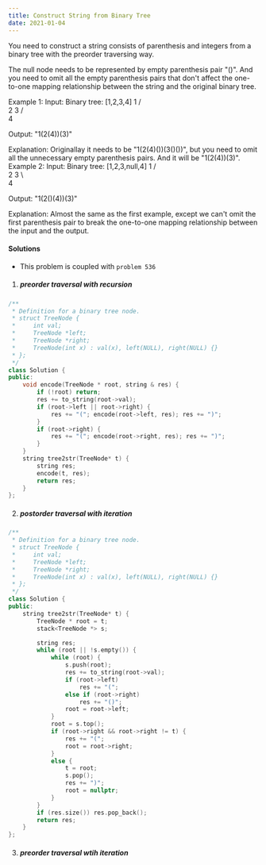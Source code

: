 ```yaml
---
title: Construct String from Binary Tree
date: 2021-01-04
---
```

You need to construct a string consists of parenthesis and integers from a binary tree with the preorder traversing way.

The null node needs to be represented by empty parenthesis pair "()". And you need to omit all the empty parenthesis pairs that don't affect the one-to-one mapping relationship between the string and the original binary tree.

Example 1:
Input: Binary tree: [1,2,3,4]
       1
     /   \
    2     3
   /    
  4     

Output: "1(2(4))(3)"

Explanation: Originallay it needs to be "1(2(4)())(3()())", 
but you need to omit all the unnecessary empty parenthesis pairs. 
And it will be "1(2(4))(3)".
Example 2:
Input: Binary tree: [1,2,3,null,4]
       1
     /   \
    2     3
     \  
      4 

Output: "1(2()(4))(3)"

Explanation: Almost the same as the first example, 
except we can't omit the first parenthesis pair to break the one-to-one mapping relationship between the input and the output.

#### Solutions

- This problem is coupled with `problem 536`


1. ##### preorder traversal with recursion

```cpp
/**
 * Definition for a binary tree node.
 * struct TreeNode {
 *     int val;
 *     TreeNode *left;
 *     TreeNode *right;
 *     TreeNode(int x) : val(x), left(NULL), right(NULL) {}
 * };
 */
class Solution {
public:
    void encode(TreeNode * root, string & res) {
        if (!root) return;
        res += to_string(root->val);
        if (root->left || root->right) {
            res += "("; encode(root->left, res); res += ")";
        }
        if (root->right) {
            res += "("; encode(root->right, res); res += ")";
        }
    }
    string tree2str(TreeNode* t) {
        string res;
        encode(t, res);
        return res;
    }
};
```

2. ##### postorder traversal with iteration

```cpp
/**
 * Definition for a binary tree node.
 * struct TreeNode {
 *     int val;
 *     TreeNode *left;
 *     TreeNode *right;
 *     TreeNode(int x) : val(x), left(NULL), right(NULL) {}
 * };
 */
class Solution {
public:
    string tree2str(TreeNode* t) {
        TreeNode * root = t;
        stack<TreeNode *> s;

        string res;
        while (root || !s.empty()) {
            while (root) {
                s.push(root);
                res += to_string(root->val);
                if (root->left)
                    res += "(";
                else if (root->right)
                    res += "()";
                root = root->left;
            }
            root = s.top();
            if (root->right && root->right != t) {
                res += "(";
                root = root->right;
            }
            else {
                t = root;
                s.pop();
                res += ")";
                root = nullptr;
            }
        }
        if (res.size()) res.pop_back();
        return res;
    }
};
```

3. ##### preorder traversal wtih iteration

```cpp


```
